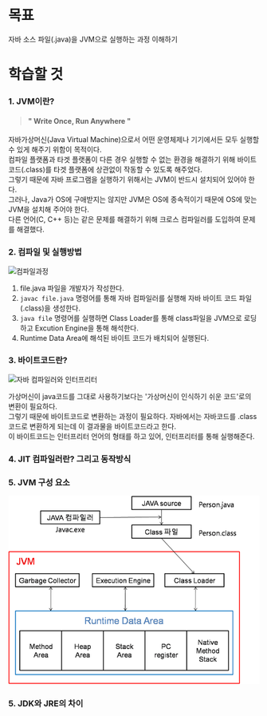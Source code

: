 # 목표
자바 소스 파일(.java)을 JVM으로 실행하는 과정 이해하기

# 학습할 것
### 1. JVM이란?
> #### " Write Once, Run Anywhere "

자바가상머신(Java Virtual Machine)으로서 어떤 운영체제나 기기에서든 모두 실행할 수 있게 해주기 위함이 목적이다.  
컴파일 플랫폼과 타겟 플랫폼이 다른 경우 실행할 수 없는 환경을 해결하기 위해 바이트코드(.class)를 타겟 플랫폼에 상관없이 작동할 수 있도록 해주었다.  
그렇기 때문에 자바 프로그램을 실행하기 위해서는 JVM이 반드시 설치되어 있어야 한다.  
그러나, Java가 OS에 구애받지는 않지만 JVM은 OS에 종속적이기 때문에 OS에 맞는 JVM을 설치해 주어야 한다.  
다른 언어(C, C++ 등)는 같은 문제를 해결하기 위해 크로스 컴파일러를 도입하여 문제를 해결했다.


### 2. 컴파일 및 실행방법

![컴파일과정](https://media.vlpt.us/images/woo00oo/post/b2e894dd-83cf-456b-91b7-15e02611ac88/%E1%84%89%E1%85%B3%E1%84%8F%E1%85%B3%E1%84%85%E1%85%B5%E1%86%AB%E1%84%89%E1%85%A3%E1%86%BA%202021-01-01%20%E1%84%8B%E1%85%A9%E1%84%92%E1%85%AE%205.39.12.png)

1. file.java 파일을 개발자가 작성한다.
2. `javac file.java` 명령어를 통해 자바 컴파일러를 실행해 자바 바이트 코드 파일(.class)을 생성한다.
3. `java file` 명령어를 실행하면 Class Loader를 통해 class파일을 JVM으로 로딩하고 Excution Engine을 통해 해석한다.
4. Runtime Data Area에 해석된 바이트 코드가 배치되어 실행된다.


### 3. 바이트코드란?
![자바 컴파일러와 인터프리터](https://mblogthumb-phinf.pstatic.net/MjAxODAzMTNfMjU1/MDAxNTIwOTM2MDg5NzU5.FC9iwVzwVFoJ7L3d7R1MF1YBW8BMwQV9DLS3wCNvSJsg.OEmYIspBpTdYGKlQYIPsfThUhCdxdcS_rJnTuU-CTfkg.PNG.ehcibear314/%EC%9E%90%EB%B0%94%EC%BB%B4%ED%8C%8C%EC%9D%BC%EB%9F%AC%EC%99%80%EC%9E%90%EB%B0%94%EC%9D%B8%ED%84%B0%ED%94%84%EB%A6%AC%ED%84%B0.png?type=w800)

가상머신이 java코드를 그대로 사용하기보다는 '가상머신이 인식하기 쉬운 코드'로의 변환이 필요하다.  
그렇기 때문에 바이트코드로 변환하는 과정이 필요하다. 자바에서는 자바코드를 .class 코드로 변환하게 되는데 이 결과물을 바이트코드라고 한다.  
이 바이트코드는 인터프리터 언어의 형태를 하고 있어, 인터프리터를 통해 실행해준다.

### 4. JIT 컴파일러란? 그리고 동작방식


### 5. JVM 구성 요소
![JVM구성](https://github.com/boonboonE/LearnJava/blob/main/images/JVM%E1%84%80%E1%85%AE%E1%84%8C%E1%85%A9.png)


### 5. JDK와 JRE의 차이
